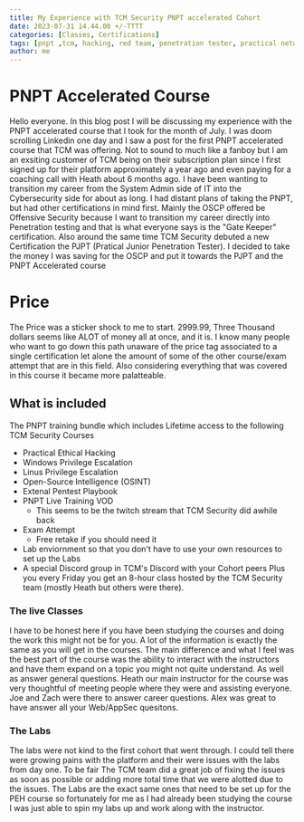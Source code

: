 ```yaml
---
title: My Experience with TCM Security PNPT accelerated Cohort
date: 2023-07-31 14.44.00 +/-TTTT
categories: [Classes, Certifications]
tags: [pnpt ,tcm, hacking, red team, penetration tester, practical network penetration tester]     # TAG names should always be lowercase
author: me
---
```

# PNPT Accelerated Course
Hello everyone.  In this blog post I will be discussing my experience with the PNPT accelerated course that I took for the month of July.  I was doom scrolling Linkedin one day and I saw a post for the first PNPT accelerated course that TCM was offering.  Not to sound to much like a fanboy but I am an exsiting customer of TCM being on their subscription plan since I first signed up for their platform approximately a year ago and even paying for a coaching call with Heath about 6 months ago. I have been wanting to transition my career from the System Admin side of IT into the Cybersecurity side for about as long. I had distant plans of taking the PNPT, but had other certifications in mind first.  Mainly the OSCP offered be Offensive Security because I want to transition my career directly into Penetration testing and that is what everyone says is the "Gate Keeper" certification. Also around the same time TCM Security debuted a new Certification the PJPT (Pratical Junior Penetration Tester).  I decided to take the money I was saving for the OSCP and put it towards the PJPT and the PNPT Accelerated course

# Price
The Price was a sticker shock to me to start.  2999.99,  Three Thousand dollars seems like ALOT of money all at once, and it is.  I know many people who want to go down this path unaware of the price tag associated to a single certification let alone the amount of some of the other course/exam attempt that are in this field.  Also considering everything that was covered in this course it became more palatteable.  

## What is included 
The PNPT training bundle which includes Lifetime access to the following TCM Security Courses
- Practical Ethical Hacking
- Windows Privilege Escalation
- Linus Privilege Escalation
- Open-Source Intelligence (OSINT)
- Extenal Pentest Playbook
- PNPT Live Training VOD
    + This seems to be the twitch stream that TCM Security did awhile back
- Exam Attempt
    + Free retake if you should need it
- Lab enviornment so that you don't have to use your own resources to set up the Labs
- A special Discord group in TCM's Discord with your Cohort peers
Plus you every Friday you get an 8-hour class hosted by the TCM Security team (mostly Heath but others were there).

### The live Classes
I have to be honest here if you have been studying the courses and doing the work this might not be for you.  A lot of the information is exactly the same as you will get in the courses.  The main difference and what I feel was the best part of the course was the ability to interact with the instructors and have them expand on a topic you might not quite understand.  As well as answer general questions.  Heath our main instructor for the course was very thoughtful of meeting people where they were and assisting everyone.  Joe and Zach were there to answer career questions.  Alex was great to have answer all your Web/AppSec quesitons.

### The Labs
The labs were not kind to the first cohort that went through.  I could tell there were growing pains with the platform and their were issues with the labs from day one.  To be fair The TCM team did a great job of fixing the issues as soon as possible or adding more total time that we were alotted due to the issues.  The Labs are the exact same ones that need to be set up for the PEH course so fortunately for me as I had already been studying the course I was just able to spin my labs up and work along with the instructor.